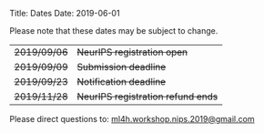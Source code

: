 Title: Dates
Date: 2019-06-01

Please note that these dates may be subject to change. 
<div class="table-responsive">
  <table class="table table-bordered">
    <tbody>
        <tr>
            <td>
                <s>2019/09/06</s>
            </td>
            <td>
                <s>NeurIPS registration open</s>
            </td>
        </tr>
        <tr>
            <td>
                <s>2019/09/09</s>
            </td>
            <td>
                <s>Submission deadline</s>
            </td>
        </tr>
        <tr>
            <td>
                <s>2019/09/23</s>
            </td>
            <td>
                <s>Notification deadline</s>
            </td>
        </tr>
        <tr>
            <td>
                <s>2019/11/28</s>
            </td>
            <td>
                <s>NeurIPS registration refund ends</s>
            </td>
        </tr>
    </tbody>
  </table>
</div>
Please direct questions to: <a href="mailto:ml4h.workshop.nips.2018@gmail.com">
                    ml4h.workshop.nips.2019@gmail.com
                </a>